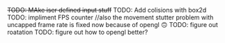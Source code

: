 ~~TODO: MAke iser defined input stuff~~
TODO: Add colisions with box2d
TODO: impliment FPS counter //also the movement stutter problem with uncapped frame rate is fixed now because of opengl 🙃
TODO: figure out roatation
TODO: figure out  how to opengl better?